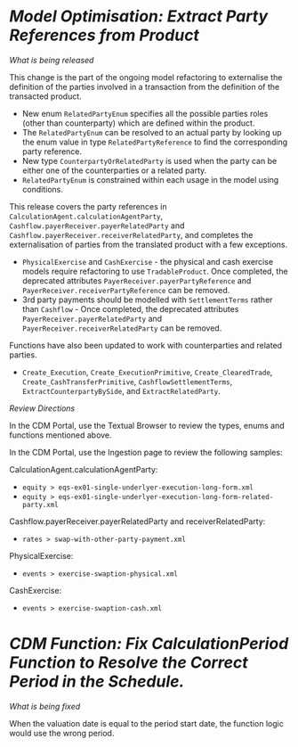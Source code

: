 # *Model Optimisation: Extract Party References from Product*

_What is being released_

This change is the part of the ongoing model refactoring to externalise the definition of the parties involved in a transaction from the definition of the transacted product.

- New enum `RelatedPartyEnum` specifies all the possible parties roles (other than counterparty) which are defined within the product.​  
- The `RelatedPartyEnum` can be resolved to an actual party by looking up the enum value in type `RelatedPartyReference` to find the corresponding party reference.
- New type `CounterpartyOrRelatedParty` is used when the party can be either one of the counterparties or a related party.​
- `RelatedPartyEnum` is constrained within each usage in the model using conditions.

This release covers the party references in `CalculationAgent.calculationAgentParty`, `Cashflow.payerReceiver.payerRelatedParty` and `Cashflow.payerReceiver.receiverRelatedParty`, and completes the externalisation of parties from the translated product with a few exceptions.

- `PhysicalExercise` and `CashExercise` - the physical and cash exercise models require refactoring to use `TradableProduct`. Once completed, the deprecated attributes `PayerReceiver.payerPartyReference` and `PayerReceiver.receiverPartyReference` can be removed.
- 3rd party payments should be modelled with `SettlementTerms` rather than `Cashflow` - Once completed, the deprecated attributes `PayerReceiver.payerRelatedParty` and `PayerReceiver.receiverRelatedParty` can be removed.

Functions have also been updated to work with counterparties and related parties.

- `Create_Execution`, `Create_ExecutionPrimitive`, `Create_ClearedTrade`, `Create_CashTransferPrimitive`, `CashflowSettlementTerms`, `ExtractCounterpartyBySide`, and `ExtractRelatedParty`.

_Review Directions_

In the CDM Portal, use the Textual Browser to review the types, enums and functions mentioned above.

In the CDM Portal, use the Ingestion page to review the following samples:

CalculationAgent.calculationAgentParty:

- `equity > eqs-ex01-single-underlyer-execution-long-form.xml`
- `equity > eqs-ex01-single-underlyer-execution-long-form-related-party.xml`

Cashflow.payerReceiver.payerRelatedParty and receiverRelatedParty:

- `rates > swap-with-other-party-payment.xml`

PhysicalExercise:

- `events > exercise-swaption-physical.xml`

CashExercise:

- `events > exercise-swaption-cash.xml`


# *CDM Function: Fix CalculationPeriod Function to Resolve the Correct Period in the Schedule.*

_What is being fixed_

When the valuation date is equal to the period start date, the function logic would use the wrong period.